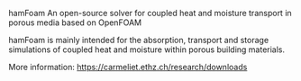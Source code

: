 hamFoam
An open-source solver for coupled heat and moisture transport in porous media based on OpenFOAM

hamFoam is mainly intended for the absorption, transport and storage simulations of coupled heat and moisture within porous building materials.

More information: https://carmeliet.ethz.ch/research/downloads
